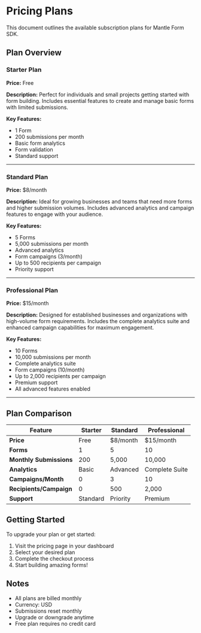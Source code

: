 # Pricing Plans

This document outlines the available subscription plans for Mantle Form SDK.

## Plan Overview

### Starter Plan
**Price:** Free

**Description:** Perfect for individuals and small projects getting started with form building. Includes essential features to create and manage basic forms with limited submissions.

**Key Features:**
- 1 Form
- 200 submissions per month
- Basic form analytics
- Form validation
- Standard support

---

### Standard Plan
**Price:** $8/month

**Description:** Ideal for growing businesses and teams that need more forms and higher submission volumes. Includes advanced analytics and campaign features to engage with your audience.

**Key Features:**
- 5 Forms
- 5,000 submissions per month
- Advanced analytics
- Form campaigns (3/month)
- Up to 500 recipients per campaign
- Priority support

---

### Professional Plan
**Price:** $15/month

**Description:** Designed for established businesses and organizations with high-volume form requirements. Includes the complete analytics suite and enhanced campaign capabilities for maximum engagement.

**Key Features:**
- 10 Forms
- 10,000 submissions per month
- Complete analytics suite
- Form campaigns (10/month)
- Up to 2,000 recipients per campaign
- Premium support
- All advanced features enabled

---

## Plan Comparison

| Feature | Starter | Standard | Professional |
|---------|---------|----------|-------------|
| **Price** | Free | $8/month | $15/month |
| **Forms** | 1 | 5 | 10 |
| **Monthly Submissions** | 200 | 5,000 | 10,000 |
| **Analytics** | Basic | Advanced | Complete Suite |
| **Campaigns/Month** | 0 | 3 | 10 |
| **Recipients/Campaign** | 0 | 500 | 2,000 |
| **Support** | Standard | Priority | Premium |

## Getting Started

To upgrade your plan or get started:
1. Visit the pricing page in your dashboard
2. Select your desired plan
3. Complete the checkout process
4. Start building amazing forms!

## Notes

- All plans are billed monthly
- Currency: USD
- Submissions reset monthly
- Upgrade or downgrade anytime
- Free plan requires no credit card